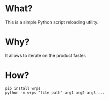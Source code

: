 # What?

This is a simple Python script reloading utility.

# Why?

It allows to iterate on the product faster.

# How?

    pip install wrps
    python -m wrps "file path" arg1 arg2 arg3 ...
